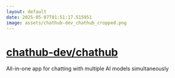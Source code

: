 ```yaml
---
layout: default
date: 2025-05-07T01:51:17.515951
image: assets/chathub-dev_chathub_cropped.png
---
```


# [chathub-dev/chathub](https://github.com/chathub-dev/chathub)

All-in-one app for chatting with multiple AI models simultaneously

